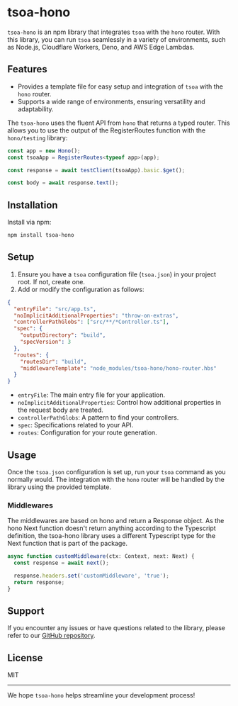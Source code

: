 # tsoa-hono

`tsoa-hono` is an npm library that integrates `tsoa` with the `hono` router. With this library, you can run `tsoa` seamlessly in a variety of environments, such as Node.js, Cloudflare Workers, Deno, and AWS Edge Lambdas.

## Features

- Provides a template file for easy setup and integration of `tsoa` with the `hono` router.
- Supports a wide range of environments, ensuring versatility and adaptability.

The `tsoa-hono` uses the fluent API from `hono` that returns a typed router. This allows you to use the output of the RegisterRoutes function with the `hono/testing` library:

```typescript
const app = new Hono();
const tsoaApp = RegisterRoutes<typeof app>(app);

const response = await testClient(tsoaApp).basic.$get();

const body = await response.text();
```

## Installation

Install via npm:

```bash
npm install tsoa-hono
```

## Setup

1. Ensure you have a `tsoa` configuration file (`tsoa.json`) in your project root. If not, create one.
2. Add or modify the configuration as follows:

```json
{
  "entryFile": "src/app.ts",
  "noImplicitAdditionalProperties": "throw-on-extras",
  "controllerPathGlobs": ["src/**/*Controller.ts"],
  "spec": {
    "outputDirectory": "build",
    "specVersion": 3
  },
  "routes": {
    "routesDir": "build",
    "middlewareTemplate": "node_modules/tsoa-hono/hono-router.hbs"
  }
}
```

- `entryFile`: The main entry file for your application.
- `noImplicitAdditionalProperties`: Control how additional properties in the request body are treated.
- `controllerPathGlobs`: A pattern to find your controllers.
- `spec`: Specifications related to your API.
- `routes`: Configuration for your route generation.

## Usage

Once the `tsoa.json` configuration is set up, run your `tsoa` command as you normally would. The integration with the `hono` router will be handled by the library using the provided template.

### Middlewares

The middlewares are based on hono and return a Response object. As the hono Next function doesn't return anything according to the Typescript definition, the tsoa-hono library uses a different Typescript type for the Next function that is part of the package.

```typescript
async function customMiddleware(ctx: Context, next: Next) {
  const response = await next();

  response.headers.set('customMiddleware', 'true');
  return response;
}
```

## Support

If you encounter any issues or have questions related to the library, please refer to our [GitHub repository]().

## License

MIT

---

We hope `tsoa-hono` helps streamline your development process!
